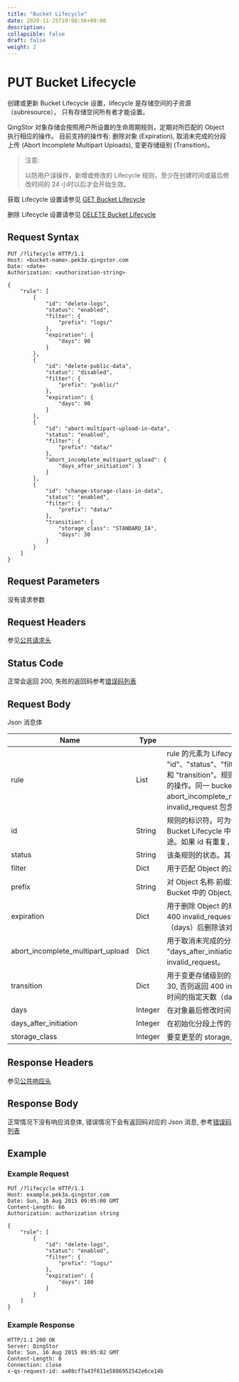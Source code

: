 ```yaml
---
title: "Bucket Lifecycle"
date: 2020-11-25T10:08:56+09:00
description:
collapsible: false
draft: false
weight: 2
---
```


# PUT Bucket Lifecycle

创建或更新 Bucket Lifecycle 设置，lifecycle 是存储空间的子资源（subresource），
只有存储空间所有者才能设置。

QingStor 对象存储会按照用户所设置的生命周期规则，定期对所匹配的 Object 执行相应的操作。
目前支持的操作有: 删除对象 (Expiration),
取消未完成的分段上传 (Abort Incomplete Multipart Uploads), 变更存储级别 (Transition)。

> 注意:
>
> 以防用户误操作，新增或修改的 Lifecycle 规则，至少在创建时间或最后修改时间的 24 小时以后才会开始生效。

获取 Lifecycle 设置请参见 [GET Bucket Lifecycle](../get_lifecycle)

删除 Lifecycle 设置请参见 [DELETE Bucket Lifecycle](../delete_lifecycle)

## Request Syntax

```http
PUT /?lifecycle HTTP/1.1
Host: <bucket-name>.pek3a.qingstor.com
Date: <date>
Authorization: <authorization-string>

{
    "rule": [
        {
            "id": "delete-logs",
            "status": "enabled",
            "filter": {
                "prefix": "logs/"
            },
            "expiration": {
                "days": 90
            }
        },
        {
            "id": "delete-public-data",
            "status": "disabled",
            "filter": {
                "prefix": "public/"
            },
            "expiration": {
                "days": 90
            }
        },
        {
            "id": "abort-multipart-upload-in-data",
            "status": "enabled",
            "filter": {
                "prefix": "data/"
            },
            "abort_incomplete_multipart_upload": {
                "days_after_initiation": 3
            }
        },
        {
            "id": "change-storage-class-in-data",
            "status": "enabled",
            "filter": {
                "prefix": "data/"
            },
            "transition": {
                "storage_class": "STANDARD_IA",
                "days": 30
            }
        }
    ]
}

```

## Request Parameters

没有请求参数

## Request Headers

参见[公共请求头](../../../common_header/#请求头字段-request-header)

## Status Code

正常会返回 200,  失败的返回码参考[错误码列表](../../error_code/)

## Request Body

Json 消息体

| Name | Type | Description | Required |
| --- | --- | --- | --- |
| rule | List | rule 的元素为 Lifecycle 规则。规则为 Dict 类型，有效的键为 "id"、"status"、"filter"、"expiration"、"abort_incomplete_multipart_upload" 和 "transition"。规则总数不能超过 100 条，且每条规则中只允许存在一种类型的操作。同一 bucket, prefix 和 支持操作（ expiration, abort_incomplete_multipart_upload, transition) 不能有重复，否则返回 400 invalid_request 包含重复的规则信息 [参见错误信息](../../../error_code/#object-storage-error-code)。| Yes |
| id | String | 规则的标识符。可为任意 UTF-8 编码字符，长度不能超过 255 个字节，在一个 Bucket Lifecycle 中，规则的标识符必须唯一。该字符串可用来描述策略的用途。如果 id 有重复，会返回 400 invalid_request 。| Yes |
| status | String | 该条规则的状态。其值可为 "enabled" (表示生效) 或 "disabled" (表示禁用)。| Yes |
| filter | Dict | 用于匹配 Object 的过滤条件，有效的键为 "prefix"。| Yes |
| prefix | String | 对 Object 名称 前缀为 prefix 的 Object 应用此规则，空字符串表示匹配整个 Bucket 中的 Object。默认值为空字符串。不支持正则表达式。| No |
| expiration | Dict | 用于删除 Object 的规则，有效的键为 "days"。"days" 必须是正整数，否则返回 400 invalid_request。对于匹配前缀（prefix) 的对象在最后修改时间的指定天数（days）后删除该对象。| No |
| abort_incomplete_multipart_upload |Dict | 用于取消未完成的分段上传的规则，有效的键为 "days_after_initiation"。"days_after_initiation" 必须是正整数，否则返回 400 invalid_request。| No |
| transition | Dict | 用于变更存储级别的规则，有效的键为 "days", "storage_class"。days 必须 >= 30, 否则返回 400 invalid_request。对于匹配前缀（prefix) 的对象在最后修改时间的指定天数（days）后变更到低频存储。| No |
| days | Integer | 在对象最后修改时间的指定天数后执行操作。 | No |
| days_after_initiation | Integer | 在初始化分段上传的指定天数后执行操作。| Yes |
| storage_class | Integer | 要变更至的 storage_class，支持的值为 STANDARD_IA"。 | Yes |

## Response Headers

参见[公共响应头](../../../common_header/#响应头字段-response-header)

## Response Body

正常情况下没有响应消息体, 错误情况下会有返回码对应的 Json 消息, 参考[错误码列表](../../error_code/)


## Example

### Example Request

```http
PUT /?lifecycle HTTP/1.1
Host: example.pek3a.qingstor.com
Date: Sun, 16 Aug 2015 09:05:00 GMT
Content-Length: 66
Authorization: authorization string

{
    "rule": [
        {
            "id": "delete-logs",
            "status": "enabled",
            "filter": {
                "prefix": "logs/"
            },
            "expiration": {
                "days": 180
            }
        }
    ]
}
```

### Example Response

```http
HTTP/1.1 200 OK
Server: QingStor
Date: Sun, 16 Aug 2015 09:05:02 GMT
Content-Length: 0
Connection: close
x-qs-request-id: aa08cf7a43f611e5886952542e6ce14b
```
